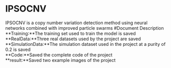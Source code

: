# IPSOCNV
IPSOCNV is a copy number variation detection method using neural networks combined with improved particle swarms
#Document Description
**Training:**The training set used to train the model is saved<br>
**RealData:**Three real datasets used by the project are saved<br>
**SimulationData:**The simulation dataset used in the project at a purity of 0.2 is saved<br>
**Code:**Saved the complete code of the project<br>
**result:**Saved two example images of the project<br>
